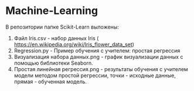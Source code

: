 # Machine-Learning
В репозитории  папке Scikit-Learn выложены:
1. Файл Iris.csv - набор данных Iris (​https://en.wikipedia.org/wiki/Iris_flower_data_set)
2. Regression.py - Пример обучения с учителем: простая регрессия
3. Визуализация набора данных.png - график визуализации данных с помощью библиотеки Seaborn.
4. Простая линейная регрессия.png - результаты обучения с учителем модели методом простой регрессии, точки - исходные данные, прямая - обученная модель.
